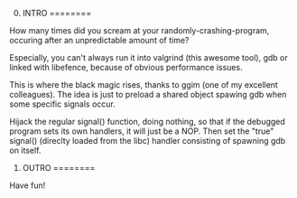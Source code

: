 0. INTRO
========

How many times did you scream at your randomly-crashing-program, occuring after an unpredictable amount of time?

Especially, you can't always run it into valgrind (this awesome tool), gdb or linked with libefence, because of obvious performance issues.

This is where the black magic rises, thanks to ggim (one of my excellent colleagues). The idea is just to preload a shared object spawing gdb when some specific signals occur.

Hijack the regular signal() function, doing nothing, so that if the debugged program sets its own handlers, it will just be a NOP. Then set the "true" signal() (direclty loaded from the libc) handler consisting of spawning gdb on itself.

1. OUTRO
========

Have fun!